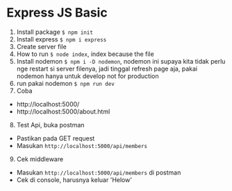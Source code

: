 # Express JS Basic

1. Install package `$ npm init`
2. Install express `$ npm i express`
3. Create server file
4. How to run `$ node index`, index because the file
5. Install nodemon `$ npm i -D nodemon`, nodemon ini supaya kita tidak perlu nge restart si server filenya, jadi tinggal refresh page aja, pakai nodemon hanya untuk develop not for production
6. run pakai nodemon `$ npm run dev`
7. Coba

- http://localhost:5000/
- http://localhost:5000/about.html

8. Test Api, buka postman

- Pastikan pada GET request
- Masukan `http://localhost:5000/api/members`

9. Cek middleware

- Masukan `http://localhost:5000/api/members` di postman
- Cek di console, harusnya keluar 'Helow'
